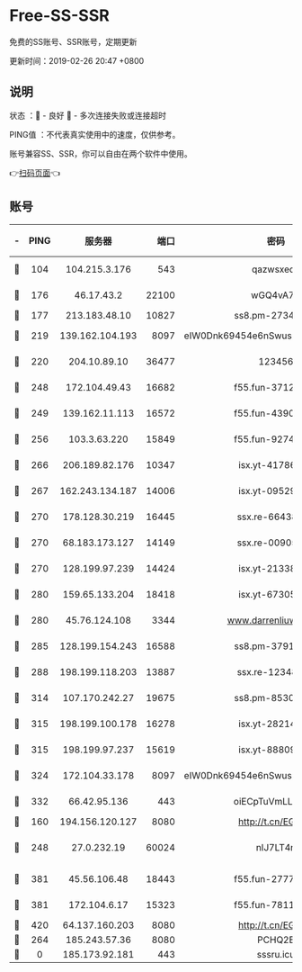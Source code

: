 # Free-SS-SSR

免费的SS账号、SSR账号，定期更新

更新时间：2019-02-26 20:47 +0800

## 说明

状态     ：🙂 - 良好 🙁 - 多次连接失败或连接超时

PING值   ：不代表真实使用中的速度，仅供参考。

账号兼容SS、SSR，你可以自由在两个软件中使用。

👉[扫码页面](https://liesauer.github.io/free-ss-ssr.github.io/)👈

## 账号

|-|PING|服务器|端口|密码|加密方式|区域|
|:----:|:----:|:-----:|-----:|:----:|:----:|:----:|
|🙂|104|104.215.3.176|543|qazwsxedc|aes-256-gcm|JP|
|🙂|176|46.17.43.2|22100|wGQ4vA7D|aes-256-gcm|RU|
|🙂|177|213.183.48.10|10827|ss8.pm-27345710|rc4-md5|RU|
|🙂|219|139.162.104.193|8097|eIW0Dnk69454e6nSwuspv9DmS201tQ0D|aes-256-cfb|JP|
|🙂|220|204.10.89.10|36477|123456|aes-256-cfb|US|
|🙂|248|172.104.49.43|16682|f55.fun-37126498|aes-256-cfb|SG|
|🙂|249|139.162.11.113|16572|f55.fun-43900311|aes-256-cfb|SG|
|🙂|256|103.3.63.220|15849|f55.fun-92746572|aes-256-cfb|SG|
|🙂|266|206.189.82.176|10347|isx.yt-41786271|aes-256-cfb|SG|
|🙂|267|162.243.134.187|14006|isx.yt-09529412|aes-256-cfb|US|
|🙂|270|178.128.30.219|16445|ssx.re-66438598|aes-256-cfb|SG|
|🙂|270|68.183.173.127|14149|ssx.re-00905761|aes-256-cfb|US|
|🙂|270|128.199.97.239|14424|isx.yt-21338454|aes-256-cfb|SG|
|🙂|280|159.65.133.204|18418|isx.yt-67305082|aes-256-cfb|SG|
|🙂|280|45.76.124.108|3344|www.darrenliuwei.com|aes-256-cfb|AU|
|🙂|285|128.199.154.243|16588|ss8.pm-37919199|aes-256-cfb|SG|
|🙂|288|198.199.118.203|13887|ssx.re-12348828|aes-256-cfb|US|
|🙂|314|107.170.242.27|19675|ss8.pm-85305168|aes-256-cfb|US|
|🙂|315|198.199.100.178|16278|isx.yt-28214890|aes-256-cfb|US|
|🙂|315|198.199.97.237|15619|isx.yt-88809686|aes-256-cfb|US|
|🙂|324|172.104.33.178|8097|eIW0Dnk69454e6nSwuspv9DmS201tQ0D|aes-256-cfb|SG|
|🙂|332|66.42.95.136|443|oiECpTuVmLLxk4Ts|aes-256-cfb|US|
|🙂|160|194.156.120.127|8080|http://t.cn/EGJIyrl|rc4-md5|RU|
|🙂|248|27.0.232.19|60024|nIJ7LT4n|xchacha20-ietf-poly1305|HK|
|🙂|381|45.56.106.48|18443|f55.fun-27772788|aes-256-cfb|US|
|🙂|381|172.104.6.17|15323|f55.fun-78116806|aes-256-cfb|US|
|🙂|420|64.137.160.203|8080|http://t.cn/EGJIyrl|rc4-md5|CA|
|🙁|264|185.243.57.36|8080|PCHQ2E|rc4-md5|US|
|🙁|0|185.173.92.181|443|sssru.icu|rc4-md5|RU|
